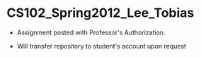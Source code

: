 CS102_Spring2012_Lee_Tobias
===========================
+ Assignment posted with Professor's Authorization.

+ Will transfer repository to student's account upon request

